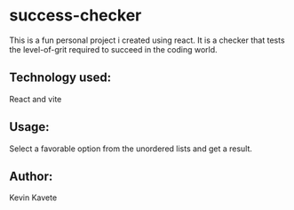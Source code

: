 <h1>success-checker</h1>

<p>This is a fun personal project i created using react. It is a checker that tests the level-of-grit required to succeed in the coding world.</p>

<h2>Technology used:</h2>
React and vite

<h2>Usage:</h2>

Select a favorable option from the unordered lists and get a result.

<h2>Author:</h2>

Kevin Kavete

